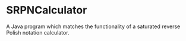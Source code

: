 # SRPNCalculator
A Java program which matches the functionality of a saturated reverse Polish notation calculator.
